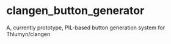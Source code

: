 # clangen_button_generator
A, currently prototype, PIL-based button generation system for Thlumyn/clangen
